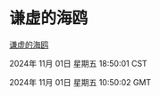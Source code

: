 # 谦虚的海鸥
[谦虚的海鸥](http://219.139.197.74:56308/qxdho/course/base/hotlink/index.php)

2024年 11月 01日 星期五 18:50:01 CST

2024年 11月 01日 星期五 10:50:02 GMT
